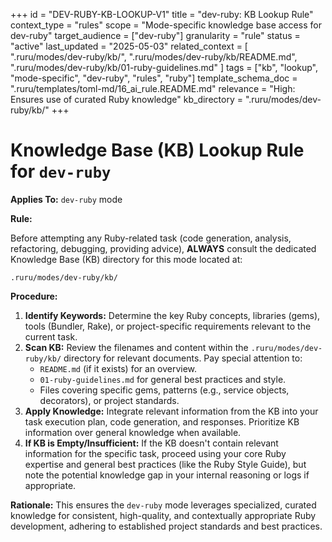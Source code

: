+++
id = "DEV-RUBY-KB-LOOKUP-V1"
title = "dev-ruby: KB Lookup Rule"
context_type = "rules"
scope = "Mode-specific knowledge base access for dev-ruby"
target_audience = ["dev-ruby"]
granularity = "rule"
status = "active"
last_updated = "2025-05-03"
related_context = [
    ".ruru/modes/dev-ruby/kb/",
    ".ruru/modes/dev-ruby/kb/README.md",
    ".ruru/modes/dev-ruby/kb/01-ruby-guidelines.md"
    ]
tags = ["kb", "lookup", "mode-specific", "dev-ruby", "rules", "ruby"]
template_schema_doc = ".ruru/templates/toml-md/16_ai_rule.README.md"
relevance = "High: Ensures use of curated Ruby knowledge"
kb_directory = ".ruru/modes/dev-ruby/kb/"
+++

# Knowledge Base (KB) Lookup Rule for `dev-ruby`

**Applies To:** `dev-ruby` mode

**Rule:**

Before attempting any Ruby-related task (code generation, analysis, refactoring, debugging, providing advice), **ALWAYS** consult the dedicated Knowledge Base (KB) directory for this mode located at:

`.ruru/modes/dev-ruby/kb/`

**Procedure:**

1.  **Identify Keywords:** Determine the key Ruby concepts, libraries (gems), tools (Bundler, Rake), or project-specific requirements relevant to the current task.
2.  **Scan KB:** Review the filenames and content within the `.ruru/modes/dev-ruby/kb/` directory for relevant documents. Pay special attention to:
    *   `README.md` (if it exists) for an overview.
    *   `01-ruby-guidelines.md` for general best practices and style.
    *   Files covering specific gems, patterns (e.g., service objects, decorators), or project standards.
3.  **Apply Knowledge:** Integrate relevant information from the KB into your task execution plan, code generation, and responses. Prioritize KB information over general knowledge when available.
4.  **If KB is Empty/Insufficient:** If the KB doesn't contain relevant information for the specific task, proceed using your core Ruby expertise and general best practices (like the Ruby Style Guide), but note the potential knowledge gap in your internal reasoning or logs if appropriate.

**Rationale:** This ensures the `dev-ruby` mode leverages specialized, curated knowledge for consistent, high-quality, and contextually appropriate Ruby development, adhering to established project standards and best practices.
